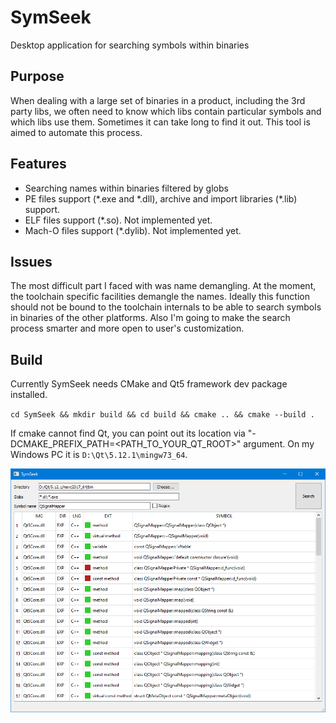# SymSeek
Desktop application for searching symbols within binaries

## Purpose
When dealing with a large set of binaries in a product, including the 3rd party libs, we often need to know which libs contain particular symbols and which libs use them. Sometimes it can take long to find it out. This tool is aimed to automate this process.

## Features
- Searching names within binaries filtered by globs
- PE files support (\*.exe and \*.dll), archive and import libraries (\*.lib) support.
- ELF files support (\*.so). Not implemented yet.
- Mach-O files support (\*.dylib). Not implemented yet.

## Issues
The most difficult part I faced with was name demangling. At the moment, the toolchain specific facilities demangle the names. Ideally this function should not be bound to the toolchain internals to be able to search symbols in binaries of the other platforms.
Also I'm going to make the search process smarter and more open to user's customization.

## Build
Currently SymSeek needs CMake and Qt5 framework dev package installed.

`cd SymSeek && mkdir build && cd build && cmake .. && cmake --build .`

If cmake cannot find Qt, you can point out its location via "-DCMAKE_PREFIX_PATH=<PATH_TO_YOUR_QT_ROOT>" argument. On my Windows PC it is `D:\Qt\5.12.1\mingw73_64`.

![SymSeek Main Window](MainWindow.png)
